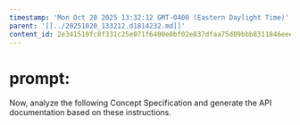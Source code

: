 ```yaml
---
timestamp: 'Mon Oct 20 2025 13:32:12 GMT-0400 (Eastern Daylight Time)'
parent: '[[../20251020_133212.d1814232.md]]'
content_id: 2e341510fc8f331c25e071f6400e0bf02e837dfaa75d09bbb8311846eeea1ca1
---
```


# prompt:

Now, analyze the following Concept Specification and generate the API documentation based on these instructions.
